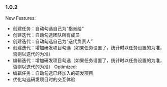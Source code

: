 ### 1.0.2
New Features:
- 创建任务：自动勾选自己为“指派给”
- 创建迭代：自动勾选团队所有成员
- 创建迭代：自动勾选自己为“迭代负责人”
- 创建迭代：增加研发项目勾选（如果任务设置了，统计时以任务设置的为准，否则以迭代的为准）
- 编辑迭代：增加研发项目勾选（如果任务设置了，统计时以任务设置的为准，否则以迭代的为准）
Optimized:
- 编辑任务：自动勾选已经加入的研发项目
- 优化勾选研发项目时的交互体验